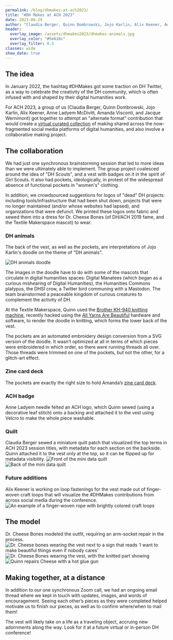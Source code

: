 ```yaml
---
permalink: /blog/dhmakes-at-ach2023/
title: "#DH Makes at ACH 2023"
date: 2023-06-29
author: "Claudia Berger, Quinn Dombrowski, Jojo Karlin, Alix Keener, Anne Ladyem McDivitt, and Amanda Visconti"
header:
  overlay_image: /assets/dhmakes2023/dhmakes-animals.jpg
  overlay_color: "#5e616c"
  overlay_filter: 0.5
classes: wide
show_date: true
---
```


## The idea

In January 2022, the hashtag #DHMakes got some traction on DH Twitter, as a way to celebrate the creativity of the DH community, which is often infused with and shaped by their digital humanities work.

For ACH 2023, a group of us (Claudia Berger, Quinn Dombrowski, Jojo Karlin, Alix Keener, Anne Ladyem McDivitt, Amanda Visconti, and Jacque Wernimont) got together to attempt an "alternate format" contribution that would create a [virtual curated collection](/dhmakes2023) of making shared across the now-fragmented social media platforms of digital humanities, and also involve a collaborative making project.

## The collaboration

We had just one synchronous brainstorming session that led to more ideas than we were ultimately able to implement. The group project coalesced around the idea of "DH Scouts", and a vest with badges on it in the spirit of Girl Scouts. It also had pockets, ideologically, in protest of the widespread absence of functional pockets in "women's" clothing.

In addition, we crowdsourced suggestions for logos of "dead" DH projects: including tools/infrastructure that had been shut down, projects that were no longer maintained (and/or whose websites had lapsed), and organizations that were defunct. We printed these logos onto fabric and sewed them into a dress for Dr. Cheese Bones (of DH/ACH 2019 fame, and the Textile Makerspace mascot) to wear.

### DH animals

The back of the vest, as well as the pockets, are interpretations of Jojo Karlin's doodle on the theme of "DH animals". 

![DH animals doodle](/assets/dhmakes2023/dhanimals-doodle.png)

The images in the doodle have to do with some of the mascots that circulate in digital humanities spaces: Digital Manatees (which began as a curious mishearing of Digital Humanities), the Humanities Commons platypus, the DHSI crow, a Twitter bird communing with a Mastodon. The team brainstormed a peaceable kingdom of curious creatures to complement the activity of DH.

At the Textile Makerspace, Quinn used the [Brother KH-940 knitting machine](/equipment/brother-kh940-knitting-machine/), recently hacked using the [All Yarns Are Beautiful](https://ayab-knitting.com/) hardware and software, to render the doodle in knitting, which forms the lower back of the vest.

The pockets are an automated embroidery design conversion from a SVG version of the doodle. It wasn’t optimized at all in terms of which pieces were embroidered in which order, so there were running threads all over. Those threads were trimmed on one of the pockets, but not the other, for a glitch-art effect. 

### Zine card deck
The pockets are exactly the right size to hold Amanda’s [zine card deck](https://scholarslab.lib.virginia.edu/blog/themed-reading-list-decks-zines/).

### ACH badge
Anne Ladyem needle felted an ACH logo, which Quinn sewed (using a decorative leaf stitch) onto a backing and attached it to the vest using Velcro to make the whole piece washable.

### Quilt
Claudia Berger sewed a miniature quilt patch that visualized the top terms in ACH 2023 session titles, with metadata for each section on the backside. Quinn attached it to the vest only at the top, so it can be flipped up for metadata visibility.
![Front of the mini data quilt](/assets/dhmakes2023/MiniDataQuilt_back.jpg)
![Back of the mini data quilt](/assets/dhmakes2023/MiniDataQuilt_front.jpg)

### Future additions
Alix Keener is working on loop fastenings for the vest made out of finger-woven craft loops that will visualize the #DHMakes contributions from across social media during the conference.
![An example of a finger-woven rope with brightly colored craft loops](/assets/dhmakes2023/finger_woven_dhmakes.png)


## The model
Dr. Cheese Bones modeled the outfit, requiring an arm-socket repair in the process.
![Dr. Cheese bones wearing the vest next to a sign that reads ‘I want to make beautiful things even if nobody cares’](/assets/dhmakes2023/cheese-vest.jpg)
![Dr. Cheese Bones wearing the vest, with the knitted part showing](/assets/dhmakes2023/cheese-vest-back.jpg)
![Quinn repairs Cheese with a hot glue gun](/assets/dhmakes2023/cheese-repair.jpg)

## Making together, at a distance
In addition to our one synchronous Zoom call, we had an ongoing email thread where we kept in touch with updates, images, and words of encouragement. Seeing each other’s pieces as they were completed helped motivate us to finish our pieces, as well as to confirm where/when to mail them!

The vest will likely take on a life as a traveling object, accruing new adornments along the way. Look for it at a future virtual or in-person DH conference!
